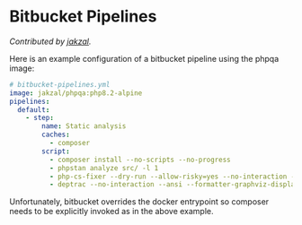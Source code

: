 # Bitbucket Pipelines

*Contributed by [jakzal](https://github.com/jakzal).*

Here is an example configuration of a bitbucket pipeline using the phpqa image:

```yaml
# bitbucket-pipelines.yml
image: jakzal/phpqa:php8.2-alpine
pipelines:
  default:
    - step:
        name: Static analysis
        caches:
          - composer
        script:
          - composer install --no-scripts --no-progress
          - phpstan analyze src/ -l 1
          - php-cs-fixer --dry-run --allow-risky=yes --no-interaction --ansi fix
          - deptrac --no-interaction --ansi --formatter-graphviz-display=0
```

Unfortunately, bitbucket overrides the docker entrypoint so composer needs to be
explicitly invoked as in the above example.
